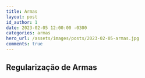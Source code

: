 ```yaml
---
title: Armas
layout: post
id_author: 1
date: 2023-02-05 12:00:00 -0300
categories: armas
hero_url: /assets/images/posts/2023-02-05-armas.jpg
comments: true
---
```


## Regularização de Armas
